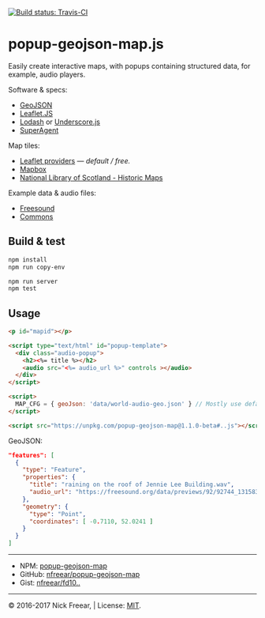 
[![Build status: Travis-CI][travis-icon]][travis-ci]

# popup-geojson-map.js

Easily create interactive maps, with popups containing structured data, for example, audio players.

Software & specs:
* [GeoJSON][]
* [Leaflet.JS][]
* [Lodash][] or [Underscore.js][]
* [SuperAgent][]

Map tiles:
* [Leaflet providers][prov] — _default / free._
* [Mapbox][]
* [National Library of Scotland - Historic Maps][NLS]

Example data & audio files:
* [Freesound][]
* [Commons][]


## Build & test

```sh
npm install
npm run copy-env

npm run server
npm test
```

## Usage

```html
<p id="mapid"></p>

<script type="text/html" id="popup-template">
  <div class="audio-popup">
    <h2><%= title %></h2>
    <audio src="<%= audio_url %>" controls ></audio>
  </div>
</script>

<script>
  MAP_CFG = { geoJson: 'data/world-audio-geo.json' } // Mostly use defaults!
</script>

<script src="https://unpkg.com/popup-geojson-map@1.1.0-beta#..js"></script>
```

GeoJSON:
```json
"features": [
  {
    "type": "Feature",
    "properties": {
      "title": "raining on the roof of Jennie Lee Building.wav",
      "audio_url": "https://freesound.org/data/previews/92/92744_1315834-lq.mp3"
    },
    "geometry": {
      "type": "Point",
      "coordinates": [ -0.7110, 52.0241 ]
    }
  }
]
```


---

* NPM:     [popup-geojson-map][npm]
* GitHub: [nfreear/popup-geojson-map][]
* Gist:   [nfreear/fd10..][gist]

---
&copy; 2016-2017 Nick Freear, | License: [MIT][].


[MIT]: https://nfreear.mit-license.org/2016-2017 "MIT License | © 2016-2017 Nick Freear (date: 2016-09-26)"
[travis-icon]: https://travis-ci.org/nfreear/popup-geojson-map.svg
[travis-ci]: https://travis-ci.org/nfreear/popup-geojson-map "Build status – Travis-CI"
[npm]: https://npmjs.com/package/popup-geojson-map
[nfreear/popup-geojson-map]: https://github.com/nfreear/popup-geojson-map
[gist]: https://gist.github.com/nfreear/fd1005a2af7a8166862011b8fcb8a821
[resume]: https://gist.github.com/nfreear/cceecc6e1cabdf8f8f4302aaed10923d "Resume GeoJSON"

[RFC]: https://tools.ietf.org/html/rfc7946 "The GeoJSON Format, August 2016."
[GeoJSON]: http://geojson.org/
[Leaflet.JS]: http://leafletjs.com/examples/geojson.html
[SuperAgent]: https://visionmedia.github.io/superagent/
[Superagent-X]: http://smalljs.org/ajax/superagent/
[Lodash]: https://lodash.com/
[Underscore.js]: http://underscorejs.org/
[Freesound]: http://www.freesound.org/search/?q=metro "Freesound search: 'metro'"
[Commons]: https://commons.wikimedia.org/wiki/Category:Audio_files_of_music
[prov]: https://leaflet-extras.github.io/leaflet-providers/preview/
  "This page shows mini maps for all the layers available in Leaflet-providers."
[Mapbox]: https://www.mapbox.com/
[NLS]: http://maps.nls.uk/projects/api/ "National Library of Scotland - Historic Maps API."

[end]: //end
